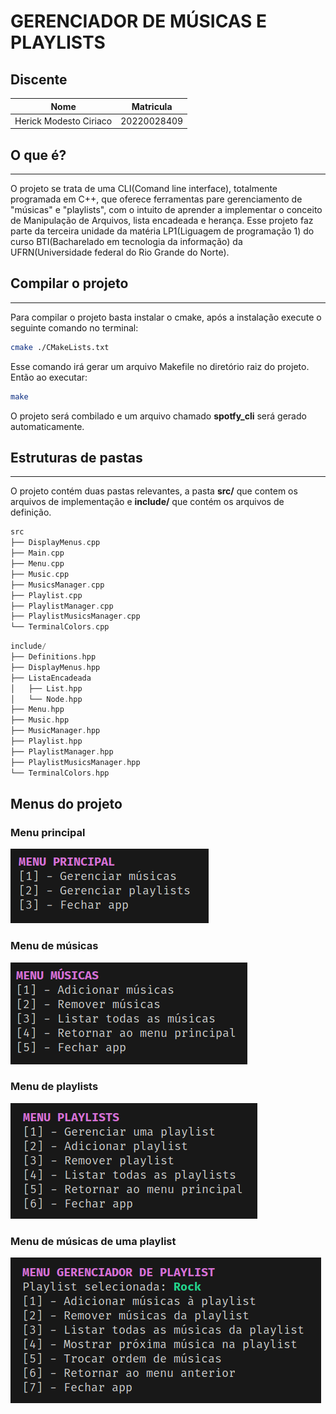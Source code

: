 # GERENCIADOR DE MÚSICAS E PLAYLISTS
## Discente
| Nome        | Matricula   |
| ----------- | ----------- |
| Herick Modesto Ciriaco      | 20220028409       |
## O que é?
<hr/>

O projeto se trata de uma CLI(Comand line interface), totalmente programada em C++, que oferece ferramentas pare gerenciamento de "músicas" e "playlists", com o intuito de aprender a implementar o conceito de Manipulação de Arquivos, lista encadeada e herança. Esse projeto faz parte da terceira unidade da matéria LP1(Liguagem de programação 1) do curso BTI(Bacharelado em tecnologia da informação) da UFRN(Universidade federal do Rio Grande do Norte).

## Compilar o projeto
<hr/>

Para compilar o projeto basta instalar o cmake, após a instalação execute o seguinte comando no terminal:

~~~bash
cmake ./CMakeLists.txt
~~~
Esse comando irá gerar um arquivo Makefile no diretório raiz do projeto. Então ao executar:
~~~bash
make
~~~
O projeto será combilado e um arquivo chamado **spotfy_cli** será gerado automaticamente.
## Estruturas de pastas
<hr/>

O projeto contém duas pastas relevantes, a pasta **src/** que contem os arquivos de implementação e **include/** que contém os arquivos de definição.
```c++
src
├── DisplayMenus.cpp
├── Main.cpp
├── Menu.cpp
├── Music.cpp
├── MusicsManager.cpp
├── Playlist.cpp
├── PlaylistManager.cpp
├── PlaylistMusicsManager.cpp
└── TerminalColors.cpp
```

```c++
include/
├── Definitions.hpp
├── DisplayMenus.hpp
├── ListaEncadeada
│   ├── List.hpp
│   └── Node.hpp
├── Menu.hpp
├── Music.hpp
├── MusicManager.hpp
├── Playlist.hpp
├── PlaylistManager.hpp
├── PlaylistMusicsManager.hpp
└── TerminalColors.hpp
```
## Menus do projeto

### Menu principal
![alt](./assets/main_menu.png)

### Menu de músicas
![alt](./assets/music_menu.png)

### Menu de playlists
![alt](./assets/playlists_menu.png)

### Menu de músicas de uma playlist
![alt](./assets/playlist_musics_menu.png)
